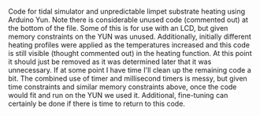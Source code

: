 Code for tidal simulator and unpredictable limpet substrate heating using Arduino Yun. Note there is considerable unused code (commented out) at the bottom of the file. Some of this is for use with an LCD, but given memory constraints on the YUN was unused. Additionally, initially different heating profiles were applied as the temperatures increased and this code is still visible (thought commented out) in the heating function. At this point it should just be removed as it was determined later that it was unnecessary. If at some point I have time I'll clean up the remaining code a bit. The combined use of timer and millisecond timers is messy, but given time constraints and similar memory constraints above, once the code would fit and run on the YUN we used it. Additional, fine-tuning can certainly be done if there is time to return to this code.
